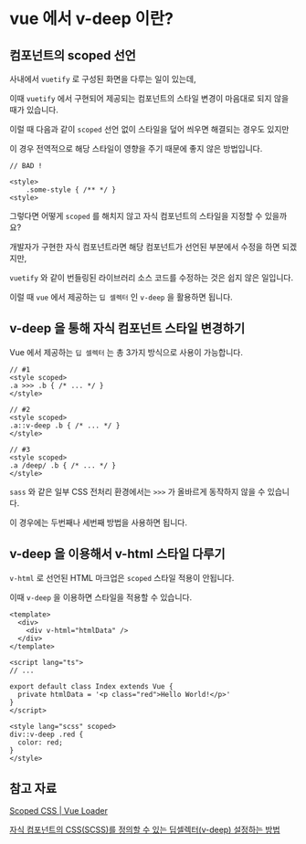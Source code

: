 # vue 에서 v-deep 이란?

## 컴포넌트의 scoped 선언

사내에서 `vuetify` 로 구성된 화면을 다루는 일이 있는데,

이때 `vuetify` 에서 구현되어 제공되는 컴포넌트의 스타일 변경이 마음대로 되지 않을 때가 있습니다.

이럴 때 다음과 같이 `scoped` 선언 없이 스타일을 덮어 씌우면 해결되는 경우도 있지만

이 경우 전역적으로 해당 스타일이 영향을 주기 때문에 좋지 않은 방법입니다.

```tsx
// BAD !

<style>
	.some-style { /** */ }
<style>
```

그렇다면 어떻게 `scoped` 를 해치지 않고 자식 컴포넌트의 스타일을 지정할 수 있을까요?

개발자가 구현한 자식 컴포넌트라면 해당 컴포넌트가 선언된 부분에서 수정을 하면 되겠지만,

`vuetify` 와 같이 번들링된 라이브러리 소스 코드를 수정하는 것은 쉽지 않은 일입니다.

이럴 때 `vue` 에서 제공하는 `딥 셀렉터` 인 `v-deep` 을 활용하면 됩니다.

## v-deep 을 통해 자식 컴포넌트 스타일 변경하기

Vue 에서 제공하는 `딥 셀렉터` 는 총 3가지 방식으로 사용이 가능합니다.

```tsx
// #1
<style scoped>
.a >>> .b { /* ... */ }
</style>

// #2
<style scoped>
.a::v-deep .b { /* ... */ }
</style>

// #3
<style scoped>
.a /deep/ .b { /* ... */ }
</style>
```

`sass` 와 같은 일부 CSS 전처리 환경에서는 `>>>` 가 올바르게 동작하지 않을 수 있습니다.

이 경우에는 두번째나 세번째 방법을 사용하면 됩니다.

## v-deep 을 이용해서 v-html 스타일 다루기

`v-html` 로 선언된 HTML 마크업은 `scoped` 스타일 적용이 안됩니다.

이때 `v-deep` 을 이용하면 스타일을 적용할 수 있습니다.

```tsx
<template>
  <div>
    <div v-html="htmlData" />
  </div>
</template>

<script lang="ts">
// ...

export default class Index extends Vue {
  private htmlData = '<p class="red">Hello World!</p>'
}
</script>

<style lang="scss" scoped>
div::v-deep .red {
  color: red;
}
</style>
```

## 참고 자료

[Scoped CSS | Vue Loader](https://vue-loader.vuejs.org/guide/scoped-css.html#deep-selectors)

[자식 컴포넌트의 CSS(SCSS)를 정의할 수 있는 딥셀렉터(v-deep) 설정하는 방법](https://uxgjs.tistory.com/261)
